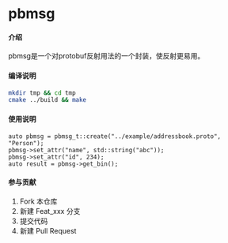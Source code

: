 # pbmsg

#### 介绍

pbmsg是一个对protobuf反射用法的一个封装，使反射更易用。


#### 编译说明

```bash
mkdir tmp && cd tmp
cmake ../build && make
```

#### 使用说明

```
auto pbmsg = pbmsg_t::create("../example/addressbook.proto", "Person");
pbmsg->set_attr("name", std::string("abc"));
pbmsg->set_attr("id", 234);
auto result = pbmsg->get_bin();
```

#### 参与贡献

1.  Fork 本仓库
2.  新建 Feat_xxx 分支
3.  提交代码
4.  新建 Pull Request
